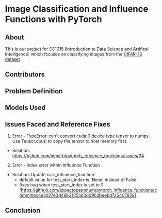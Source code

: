 # Image Classification and Influence Functions with PyTorch

## About
This is our project for SC1015 (Introduction to Data Science and Artifical Intelligence) which focuses on classifying images from the [CIFAR-10 dataset](https://www.cs.toronto.edu/~kriz/cifar.html) 

## Contributors

## Problem Definition

## Models Used

## Issues Faced and Reference Fixes
1. Error - TypeError: can't convert cuda:0 device type tensor to numpy. Use Tensor.cpu() to copy the tensor to host memory first.
- Solution: https://github.com/nimarb/pytorch_influence_functions/issues/34

2. Error - Index error within Influence Function 
- Solution: Update calc_influence_function
  - default value for test_start_index is 'None' instead of False
  - fixes bug when test_start_index is set to 0
  [https://github.com/expectopatronum/pytorch_influence_functions/commit/ecce2d27e3d46b3125bb3dd963beebd7a5407959]

## Conclusion
